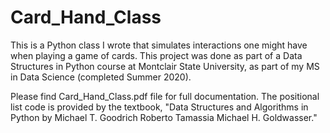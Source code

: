 # Card_Hand_Class
This is a Python class I wrote that simulates interactions one might have when playing a game of cards.
This project was done as part of a Data Structures in Python course at Montclair State University, as part of my MS in Data Science (completed Summer 2020).

Please find Card_Hand_Class.pdf file for full documentation.
The positional list code is provided by the textbook, "Data Structures and Algorithms in Python by Michael T. Goodrich Roberto Tamassia Michael H. Goldwasser."
